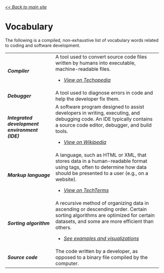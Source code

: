 <style>
a {
  font-style: italic;
}
</style>

<a href="..">&lt;&lt; Back to main site</a>

# Vocabulary

The following is a compiled, non-exhaustive list of vocabulary words related to coding and software development.

<table>
  <tr>
    <td><b><i>Compiler</i></b></td>
    <td>A tool used to convert source code files written by humans into executable, machine-readable files.<ul>
        <li><a href="https://www.techopedia.com/definition/3912/compiler">View on Techopedia</a></li>
    </ul></td>
  </tr>
  <tr>
    <td><b><i>Debugger</i></b></td>
    <td>A tool used to diagnose errors in code and help the developer fix them.</td>
  </tr>
  <tr>
    <td><b><i>Integrated development environment (IDE)</i></b></td>
    <td>A software program designed to assist developers in writing, executing, and debugging code.  An IDE typically contains a source code editor, debugger, and build tools.<ul>
        <li><a href="https://en.wikipedia.org/wiki/Integrated_development_environment">View on Wikipedia</a></li>
    </ul></td>
  </tr>
  <tr>
    <td><b><i>Markup language</i></b></td>
    <td>A language, such as HTML or XML, that stores data in a human-readable format using tags, often to determine how data should be presented to a user (e.g., on a website).<ul>
        <li><a href="https://techterms.com/definition/markup_language">View on TechTerms</a></li>
    </ul></td>
  </tr>
  <tr>
    <td><b><i>Sorting algorithm</i></b></td>
    <td>A recursive method of organizing data in ascending or descending order.  Certain sorting algorithms are optimized for certain datasets, and some are more efficient than others.<ul>
        <li><a href="https://www.toptal.com/developers/sorting-algorithms">See examples and visualizations</a></li>
    </ul></td>
  </tr>
  <tr>
    <td><b><i>Source code</i></b></td>
    <td>The code written by a developer, as opposed to a binary file compiled by the computer.</td>
  </tr>
</table>